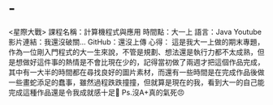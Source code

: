 # -
&lt;星際大戰> 課程名稱：計算機程式與應用 時間點：大一上 語言：Java Youtube影片連結：我還沒破關... GitHub：還沒上傳 心得： 這是我大一上做的期末專題，作為一位剛入門程式的大一生來說，不管是規劃、想法還是執行力都不太成熟，但是想做好這件事的熱情是不會比現在少的，記得當初做了兩週才把這個作品完成，其中有一大半的時間都在尋找良好的圖片素材，而還有一些時間是在完成作品後做一些畫蛇添足的蠢事，雖然過程跌跌撞撞，但就算是現在的我，看到大一的自己能完成這種作品還是令我成就感十足💪 Ps.沒A+真的氣死😠

